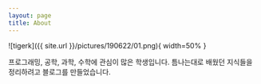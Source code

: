 ```yaml
---
layout: page
title: About
---
```


![tigerk]({{ site.url }}/pictures/190622/01.png){ width=50% }

프로그래밍, 공학, 과학, 수학에 관심이 많은 학생입니다. 틈나는대로 배웠던 지식들을 정리하려고 블로그를 만들었습니다.

